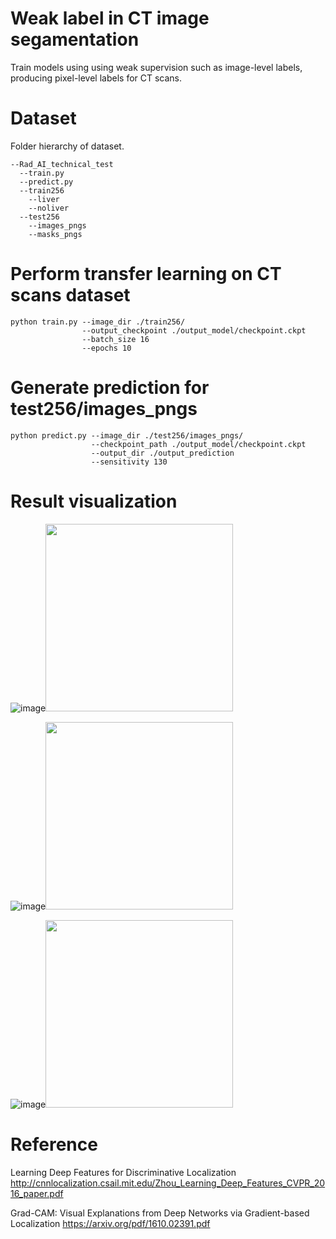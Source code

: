 # Weak label in CT image segamentation
Train models using using weak supervision such as image-level labels, producing pixel-level labels for CT scans.

# Dataset
Folder hierarchy of dataset.
```
--Rad_AI_technical_test
  --train.py
  --predict.py
  --train256 
    --liver 
    --noliver 
  --test256 
    --images_pngs 
    --masks_pngs 
 ```
# Perform transfer learning on CT scans dataset
```
python train.py --image_dir ./train256/
                --output_checkpoint ./output_model/checkpoint.ckpt
                --batch_size 16
                --epochs 10
```

# Generate prediction for test256/images_pngs
```
python predict.py --image_dir ./test256/images_pngs/
                  --checkpoint_path ./output_model/checkpoint.ckpt
                  --output_dir ./output_prediction
                  --sensitivity 130
```

# Result visualization
![image](https://github.com/sino30535/Rad_AI_technical_test/blob/master/result/012_368_5_r.png)<img src="https://github.com/sino30535/Rad_AI_technical_test/blob/master/result/012_368_5.png" height="300">

![image](https://github.com/sino30535/Rad_AI_technical_test/blob/master/result/012_380_0_r.png)<img src="https://github.com/sino30535/Rad_AI_technical_test/blob/master/result/012_380_0.png" height="300">

![image](https://github.com/sino30535/Rad_AI_technical_test/blob/master/result/012_383_5_r.png)<img src="https://github.com/sino30535/Rad_AI_technical_test/blob/master/result/012_383_5.png" height="300">


# Reference
Learning Deep Features for Discriminative Localization
http://cnnlocalization.csail.mit.edu/Zhou_Learning_Deep_Features_CVPR_2016_paper.pdf

Grad-CAM:
Visual Explanations from Deep Networks via Gradient-based Localization
https://arxiv.org/pdf/1610.02391.pdf
